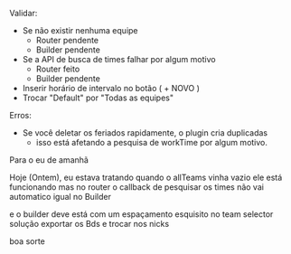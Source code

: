 Validar:
- Se não existir nenhuma equipe
    * Router  pendente
    * Builder pendente
- Se a API de busca de times falhar por algum motivo
    * Router  feito
    * Builder pendente
- Inserir horário de intervalo no botão ( + NOVO )
- Trocar "Default" por "Todas as equipes"

Erros:
- Se você deletar os feriados rapidamente, o plugin cria duplicadas
    * isso está afetando a pesquisa de workTime por algum motivo.

Para o eu de amanhã

Hoje (Ontem), eu estava tratando quando o allTeams vinha vazio
ele está funcionando mas no router o callback de pesquisar os times não vai automatico igual no Builder

e o builder deve está com um espaçamento esquisito no team selector
solução exportar os Bds e trocar nos nicks

boa sorte

